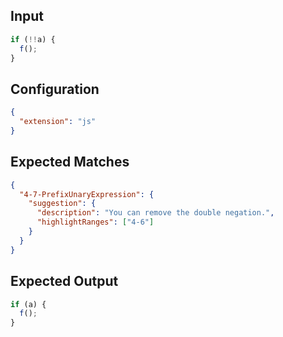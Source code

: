 
## Input
```javascript input
if (!!a) {
  f();
}
```

## Configuration
```json configuration
{
  "extension": "js"
}
```

## Expected Matches
```json expected matches
{
  "4-7-PrefixUnaryExpression": {
    "suggestion": {
      "description": "You can remove the double negation.",
      "highlightRanges": ["4-6"]
    }
  }
}
```

## Expected Output
```javascript expected output
if (a) {
  f();
}
```
